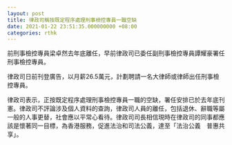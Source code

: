 ```yaml
---
layout: post
title: 律政司稱按既定程序處理刑事檢控專員一職空缺
date: 2021-01-22 23:51:35.000000000 +08:00
categories: rthk
---
```


前刑事檢控專員梁卓然去年底離任，早前律政司已委任副刑事檢控專員譚耀豪署任刑事檢控專員。

律政司日前刊登廣告，以月薪26.5萬元，計劃聘請一名大律師或律師出任刑事檢控專員。

律政司表示，正按既定程序處理刑事檢控專員一職的空缺，署任安排已於去年底刊憲。律政司不評論涉及個人資料的查詢，律政司人員的離任，包括退休、辭職等屬一般的人事更替，社會應以平常心看待。律政司司長相信現時在律政司的同事都應該是懷著同一目標，為香港服務，促進法治和司法公義，達至「法治公義　普惠共享」。
